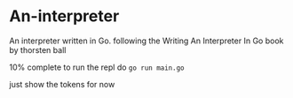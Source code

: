 # An-interpreter

An interpreter written in Go. following the Writing An Interpreter In Go book by thorsten ball

10% complete to run the repl do
`go run main.go`

just show the tokens for now
